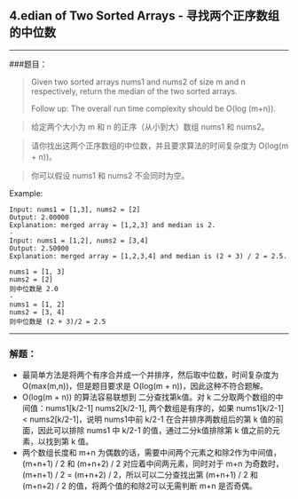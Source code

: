 ## 4.edian of Two Sorted Arrays - 寻找两个正序数组的中位数

-------
###题目：
> Given two sorted arrays nums1 and nums2 of size m and n respectively, return the median of the two sorted arrays.
> 
> Follow up: The overall run time complexity should be O(log (m+n)).

> 给定两个大小为 m 和 n 的正序（从小到大）数组 nums1 和 nums2。

> 请你找出这两个正序数组的中位数，并且要求算法的时间复杂度为 O(log(m + n))。

> 你可以假设 nums1 和 nums2 不会同时为空。
> 
Example:
```
Input: nums1 = [1,3], nums2 = [2]
Output: 2.00000
Explanation: merged array = [1,2,3] and median is 2.
-
Input: nums1 = [1,2], nums2 = [3,4]
Output: 2.50000
Explanation: merged array = [1,2,3,4] and median is (2 + 3) / 2 = 2.5.
```
```
nums1 = [1, 3]
nums2 = [2]
则中位数是 2.0
-
nums1 = [1, 2]
nums2 = [3, 4]
则中位数是 (2 + 3)/2 = 2.5
```

-------
### 解题：
* 最简单方法是将两个有序合并成一个并排序，然后取中位数，时间复杂度为 O(max(m,n))，但是题目要求是 O(log(m + n))，因此这种不符合题解。
* O(log(m + n)) 的算法容易联想到 二分查找第k值。对 k 二分取两个数组的中间值：nums1[k/2-1] nums2[k/2-1], 两个数组是有序的，如果 nums1[k/2-1] < nums2[k/2-1]，说明 nums1中前 k/2-1 在合并排序两数组后的第 k 值的前面，因此可以排除 nums1 中 k/2-1 的值，通过二分k值排除第 k 值之前的元素，以找到第 k 值。
* 两个数组长度和 m+n 为偶数的话，需要中间两个元素之和除2作为中间值，(m+n+1) / 2  和 (m+n+2) / 2 对应着中间两元素，同时对于 m+n 为奇数时，(m+n+1) / 2 = (m+n+2) / 2，所以可以二分查找出第 (m+n+1) / 2 和 (m+n+2) / 2 的值，将两个值的和除2可以无需判断 m+n 是否奇偶。
